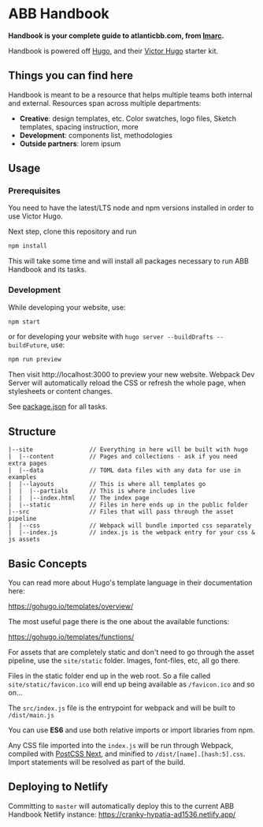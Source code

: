 # ABB Handbook

**Handbook is your complete guide to atlanticbb.com, from [Imarc](https://imarc.com).**

Handbook is powered off [Hugo](https://gohugo.io), 
and their [Victor Hugo](https://github.com/netlify-templates/victor-hugo) 
starter kit.

## Things you can find here

Handbook is meant to be a resource that helps multiple teams both internal 
and external. Resources span across multiple departments:

- **Creative**: design templates, etc. Color swatches, logo files, Sketch templates, spacing instruction, more
- **Development**: components list, methodologies
- **Outside partners**: lorem ipsum


## Usage

### Prerequisites

You need to have the latest/LTS node and npm versions installed in order to use Victor Hugo.

Next step, clone this repository and run

```bash
npm install
```

This will take some time and will install all packages necessary to run 
ABB Handbook and its tasks.


### Development

While developing your website, use:

```bash
npm start
```

or for developing your website with `hugo server --buildDrafts --buildFuture`, use:

```bash
npm run preview
```

Then visit http://localhost:3000 to preview your new website. 
Webpack Dev Server will automatically reload the CSS or refresh the 
whole page, when stylesheets or content changes.

See [package.json](package.json#L8) for all tasks.

## Structure

```
|--site                // Everything in here will be built with hugo
|  |--content          // Pages and collections - ask if you need extra pages
|  |--data             // TOML data files with any data for use in examples
|  |--layouts          // This is where all templates go
|  |  |--partials      // This is where includes live
|  |  |--index.html    // The index page
|  |--static           // Files in here ends up in the public folder
|--src                 // Files that will pass through the asset pipeline
|  |--css              // Webpack will bundle imported css separately
|  |--index.js         // index.js is the webpack entry for your css & js assets
```

## Basic Concepts

You can read more about Hugo's template language in their documentation here:

https://gohugo.io/templates/overview/

The most useful page there is the one about the available functions:

https://gohugo.io/templates/functions/

For assets that are completely static and don't need to go through the asset pipeline,
use the `site/static` folder. Images, font-files, etc, all go there.

Files in the static folder end up in the web root. So a file called `site/static/favicon.ico`
will end up being available as `/favicon.ico` and so on...

The `src/index.js` file is the entrypoint for webpack and will be built to `/dist/main.js`

You can use **ES6** and use both relative imports or import libraries from npm.

Any CSS file imported into the `index.js` will be run through Webpack, compiled with [PostCSS Next](http://cssnext.io/), and
minified to `/dist/[name].[hash:5].css`. Import statements will be resolved as part of the build.


## Deploying to Netlify

Committing to `master` will automatically deploy this to the current ABB Handbook Netlify instance: https://cranky-hypatia-ad1536.netlify.app/

